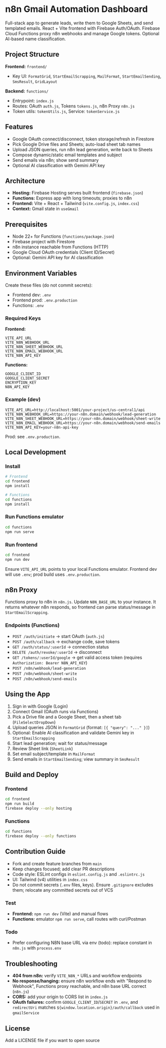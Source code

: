 # n8n Gmail Automation Dashboard

Full-stack app to generate leads, write them to Google Sheets, and send templated emails. React + Vite frontend with Firebase Auth/OAuth. Firebase Cloud Functions proxy n8n webhooks and manage Google tokens. Optional AI-based name classification.

## Project Structure

**Frontend:** `frontend/`
- Key UI: `FormatGrid`, `StartEmailScrapping`, `MailFormat`, `StartEmailSending`, `SmsResult`, `GridLayout`

**Backend:** `functions/`
- Entrypoint: `index.js`
- Routes: OAuth `auth.js`, Tokens `tokens.js`, n8n Proxy `n8n.js`
- Token utils: `tokenUtils.js`, Service: `tokenService.js`

## Features

- Google OAuth connect/disconnect, token storage/refresh in Firestore
- Pick Google Drive files and Sheets; auto-load sheet tab names
- Upload JSON queries, run n8n lead generation, write back to Sheets
- Compose dynamic/static email templates and subject
- Send emails via n8n; show send summary
- Optional AI classification with Gemini API key

## Architecture

- **Hosting:** Firebase Hosting serves built frontend (`firebase.json`)
- **Functions:** Express app with long timeouts; proxies to n8n
- **Frontend:** Vite + React + Tailwind (`vite.config.js`, `index.css`)
- **Context:** Gmail state in `useGmail`

## Prerequisites

- Node 22+ for Functions (`functions/package.json`)
- Firebase project with Firestore
- n8n instance reachable from Functions (HTTP)
- Google Cloud OAuth credentials (Client ID/Secret)
- Optional: Gemini API key for AI classification

## Environment Variables

Create these files (do not commit secrets):

- Frontend dev: `.env`
- Frontend prod: `.env.production`
- Functions: `.env`

### Required Keys

**Frontend:**
```
VITE_API_URL
VITE_N8N_WEBHOOK_URL
VITE_N8N_SHEET_WEBHOOK_URL
VITE_N8N_EMAIL_WEBHOOK_URL
VITE_N8N_API_KEY
```

**Functions:**
```
GOOGLE_CLIENT_ID
GOOGLE_CLIENT_SECRET
ENCRYPTION_KEY
N8N_API_KEY
```

### Example (dev)

```env
VITE_API_URL=http://localhost:5001/your-project/us-central1/api
VITE_N8N_WEBHOOK_URL=https://your-n8n.domain/webhook/lead-generation
VITE_N8N_SHEET_WEBHOOK_URL=https://your-n8n.domain/webhook/sheet-write
VITE_N8N_EMAIL_WEBHOOK_URL=https://your-n8n.domain/webhook/send-emails
VITE_N8N_API_KEY=your-n8n-api-key
```

Prod: see `.env.production`.

## Local Development

### Install
```bash
# Frontend
cd frontend
npm install

# Functions
cd functions
npm install
```

### Run Functions emulator
```bash
cd functions
npm run serve
```

### Run frontend
```bash
cd frontend
npm run dev
```

Ensure `VITE_API_URL` points to your local Functions emulator. Frontend dev will use `.env`; prod build uses `.env.production`.

## n8n Proxy

Functions proxy to n8n in `n8n.js`. Update `N8N_BASE_URL` to your instance. It returns whatever n8n responds, so frontend can parse status/message in `StartEmailScrapping`.

### Endpoints (Functions)

- `POST /auth/initiate` → start OAuth (`auth.js`)
- `POST /auth/callback` → exchange code, save tokens
- `GET /auth/status/:userId` → connection status
- `DELETE /auth/revoke/:userId` → disconnect
- `GET /tokens/:userId/google` → get valid access token (requires `Authorization: Bearer N8N_API_KEY`)
- `POST /n8n/webhook/lead-generation`
- `POST /n8n/webhook/sheet-write`
- `POST /n8n/webhook/send-emails`

## Using the App

1. Sign in with Google (Login)
2. Connect Gmail (OAuth runs via Functions)
3. Pick a Drive file and a Google Sheet, then a sheet tab (`FileSelectDropDown`)
4. Upload queries JSON in `FormatGrid` (format: `[{ "query": "..." }]`)
5. Optional: Enable AI classification and validate Gemini key in `StartEmailScrapping`
6. Start lead generation; wait for status/message
7. Review Sheet link (`SheetLink`)
8. Set email subject/template in `MailFormat`
9. Send emails in `StartEmailSending`; view summary in `SmsResult`

## Build and Deploy

### Frontend
```bash
cd frontend
npm run build
firebase deploy --only hosting
```

### Functions
```bash
cd functions
firebase deploy --only functions
```

## Contribution Guide

- Fork and create feature branches from `main`
- Keep changes focused; add clear PR descriptions
- Code style: ESLint configs in `eslint.config.js` and `.eslintrc.js`
- UI: Tailwind (v4) utilities in `index.css`
- Do not commit secrets (`.env` files, keys). Ensure `.gitignore` excludes them; relocate any committed secrets out of VCS

### Test

- **Frontend:** `npm run dev` (Vite) and manual flows
- **Functions:** emulator `npm run serve`, call routes with curl/Postman

### Todo

- Prefer configuring N8N base URL via env (todo): replace constant in `n8n.js` with `process.env`

## Troubleshooting

- **404 from n8n:** verify `VITE_N8N_*` URLs and workflow endpoints
- **No response/hanging:** ensure n8n workflow ends with "Respond to Webhook", Functions proxy reachable, and n8n base URL correct (`n8n.js`)
- **CORS:** add your origin to CORS list in `index.js`
- **OAuth failures:** confirm `GOOGLE_CLIENT_ID`/`SECRET` in `.env`, and `redirectUri` matches `${window.location.origin}/auth/callback` used in `gmailService`

## License

Add a LICENSE file if you want to open source
